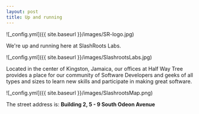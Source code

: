 ```yaml
---
layout: post
title: Up and running
---
```


![_config.yml]({{ site.baseurl }}/images/SR-logo.jpg)

We're up and running here at SlashRoots Labs.

![_config.yml]({{ site.baseurl }}/images/SlashrootsLabs.jpg)

Located in the center of Kingston, Jamaica, our offices at Half Way Tree provides a place for our community of Software Developers and geeks of all types and sizes to learn new skills and participate in making great software.

![_config.yml]({{ site.baseurl }}/images/SlashrootsMap.png)

The street address is:
**Building 2,
5 - 9 South Odeon Avenue**
